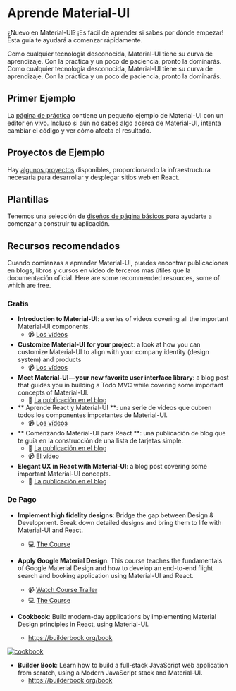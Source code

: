 # Aprende Material-UI

<p class="description">¿Nuevo en Material-UI? ¡Es fácil de aprender si sabes por dónde empezar! Esta guía te ayudará a comenzar rápidamente.</p>

Como cualquier tecnología desconocida, Material-UI tiene su curva de aprendizaje. Con la práctica y un poco de paciencia, pronto la dominarás. Como cualquier tecnología desconocida, Material-UI tiene su curva de aprendizaje. Con la práctica y un poco de paciencia, pronto la dominarás.

## Primer Ejemplo

La [página de práctica](/getting-started/usage/#quick-start) contiene un pequeño ejemplo de Material-UI con un editor en vivo. Incluso si aún no sabes algo acerca de Material-UI, intenta cambiar el código y ver cómo afecta el resultado.

## Proyectos de Ejemplo

Hay [algunos proyectos](/getting-started/example-projects/) disponibles, proporcionando la infraestructura necesaria para desarrollar y desplegar sitios web en React.

## Plantillas

Tenemos una selección de [ diseños de página básicos ](/getting-started/templates/) para ayudarte a comenzar a construir tu aplicación.

## Recursos recomendados

Cuando comienzas a aprender Material-UI, puedes encontrar publicaciones en blogs, libros y cursos en video de terceros más útiles que la documentación oficial. Here are some recommended resources, some of which are free.

### Gratis

- **Introduction to Material-UI**: a series of videos covering all the important Material-UI components.
  - 📹 [ Los vídeos ](https://www.youtube.com/watch?v=pHclLuRolzE&list=PLQg6GaokU5CwiVmsZ0d_9Zsg_DnIP_xwr)
- **Customize Material-UI for your project**: a look at how you can customize Material-UI to align with your company identity (design system) and products
  - 📹 [ Los vídeos ](https://www.youtube.com/watch?v=bDkB3LoQKxs)
- **Meet Material-UI — your new favorite user interface library**: a blog post that guides you in building a Todo MVC while covering some important concepts of Material-UI.
  - 📝 [ La publicación en el blog ](https://medium.freecodecamp.org/meet-your-material-ui-your-new-favorite-user-interface-library-6349a1c88a8c)
- ** Aprende React y Material-UI **: una serie de videos que cubren todos los componentes importantes de Material-UI.
  - 📹 [ Los vídeos ](https://www.youtube.com/watch?v=xm4LX5fJKZ8&list=PLcCp4mjO-z98WAu4sd0eVha1g-NMfzHZk)
- ** Comenzando Material-UI para React **: una publicación de blog que te guía en la construcción de una lista de tarjetas simple.
  - 📝 [ La publicación en el blog ](https://medium.com/codingthesmartway-com-blog/getting-started-with-material-ui-for-react-material-design-for-react-364b2688b555)
  - 📹 [El vídeo](https://www.youtube.com/watch?v=PWadEeOuv5o)
- **Elegant UX in React with Material-UI**: a blog post covering some important Material-UI concepts.
  - 📝 [ La publicación en el blog ](https://alligator.io/react/material-ui/)

### De Pago

- **Implement high fidelity designs**: Bridge the gap between Design & Development. Break down detailed designs and bring them to life with Material-UI and React.

  - 💻 [The Course](https://click.linksynergy.com/deeplink?id=IVuPfk1F/Ow&mid=39197&murl=https%3A%2F%2Fwww.udemy.com%2Fcourse%2Fimplement-high-fidelity-designs-with-material-ui-and-reactjs%2F)

- **Apply Google Material Design**: This course teaches the fundamentals of Google Material Design and how to develop an end-to-end flight search and booking application using Material-UI and React.

  - 📹 [Watch Course Trailer](https://www.youtube.com/watch?v=hhZ6yFvCWho)
  - 💻 [The Course](https://bonsaiilabs.com/courseDetail/material-ui-with-react)

- **Cookbook**: Build modern-day applications by implementing Material Design principles in React, using Material-UI.
  - https://builderbook.org/book

[![cookbook](/static/blog/material-ui-v4-is-out/cookbook.png)](https://www.amazon.com/gp/product/1789615224/)

- **Builder Book**: Learn how to build a full-stack JavaScript web application from scratch, using a Modern JavaScript stack and Material-UI.
  - https://builderbook.org/book
